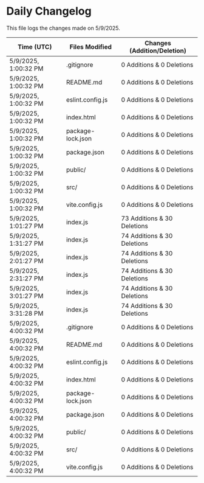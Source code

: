 # Daily Changelog

This file logs the changes made on 5/9/2025.

| Time (UTC)             | Files Modified                    | Changes (Addition/Deletion) |
|------------------------|-----------------------------------|-----------------------------|
| 5/9/2025, 1:00:32 PM | .gitignore | 0 Additions & 0 Deletions |
| 5/9/2025, 1:00:32 PM | README.md | 0 Additions & 0 Deletions |
| 5/9/2025, 1:00:32 PM | eslint.config.js | 0 Additions & 0 Deletions |
| 5/9/2025, 1:00:32 PM | index.html | 0 Additions & 0 Deletions |
| 5/9/2025, 1:00:32 PM | package-lock.json | 0 Additions & 0 Deletions |
| 5/9/2025, 1:00:32 PM | package.json | 0 Additions & 0 Deletions |
| 5/9/2025, 1:00:32 PM | public/ | 0 Additions & 0 Deletions |
| 5/9/2025, 1:00:32 PM | src/ | 0 Additions & 0 Deletions |
| 5/9/2025, 1:00:32 PM | vite.config.js | 0 Additions & 0 Deletions |
| 5/9/2025, 1:01:27 PM | index.js | 73 Additions & 30 Deletions|
| 5/9/2025, 1:31:27 PM | index.js | 74 Additions & 30 Deletions|
| 5/9/2025, 2:01:27 PM | index.js | 74 Additions & 30 Deletions|
| 5/9/2025, 2:31:27 PM | index.js | 74 Additions & 30 Deletions|
| 5/9/2025, 3:01:27 PM | index.js | 74 Additions & 30 Deletions|
| 5/9/2025, 3:31:28 PM | index.js | 74 Additions & 30 Deletions|
| 5/9/2025, 4:00:32 PM | .gitignore | 0 Additions & 0 Deletions|
| 5/9/2025, 4:00:32 PM | README.md | 0 Additions & 0 Deletions|
| 5/9/2025, 4:00:32 PM | eslint.config.js | 0 Additions & 0 Deletions|
| 5/9/2025, 4:00:32 PM | index.html | 0 Additions & 0 Deletions|
| 5/9/2025, 4:00:32 PM | package-lock.json | 0 Additions & 0 Deletions|
| 5/9/2025, 4:00:32 PM | package.json | 0 Additions & 0 Deletions|
| 5/9/2025, 4:00:32 PM | public/ | 0 Additions & 0 Deletions|
| 5/9/2025, 4:00:32 PM | src/ | 0 Additions & 0 Deletions|
| 5/9/2025, 4:00:32 PM | vite.config.js | 0 Additions & 0 Deletions|
